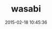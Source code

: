 ---
layout: post
title:  "wasabi"
repo:   "savonrb/wasabi"
date:   2015-02-18 10:45:36
gemurl: https://github.com/savonrb/wasabi
---
